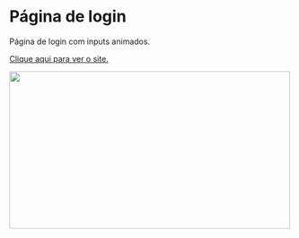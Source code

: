 # Página de login
Página de login com inputs animados.

<a href="https://mssdesign.github.io/login-page/" target="_blank">Clique aqui para ver o site.</a>

<img src="https://github.com/mssdesign/portifolios/blob/main/portifolio_vs1/src/Assets/WebSitesPreview/Animated_login.png?raw=true" target='_blank' width="500" height="280">
